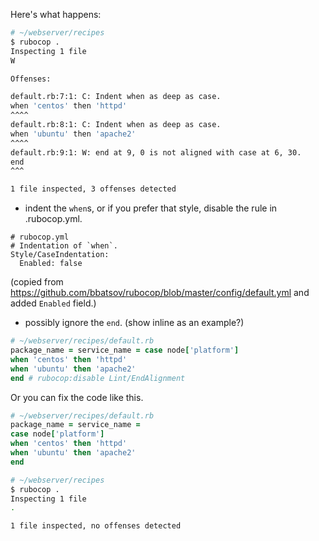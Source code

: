 Here's what happens:

```bash
# ~/webserver/recipes
$ rubocop .
Inspecting 1 file
W

Offenses:

default.rb:7:1: C: Indent when as deep as case.
when 'centos' then 'httpd'
^^^^
default.rb:8:1: C: Indent when as deep as case.
when 'ubuntu' then 'apache2'
^^^^
default.rb:9:1: W: end at 9, 0 is not aligned with case at 6, 30.
end
^^^

1 file inspected, 3 offenses detected
```

- indent the `when`s, or if you prefer that style, disable the rule in .rubocop.yml.

```
# rubocop.yml
# Indentation of `when`.
Style/CaseIndentation:
  Enabled: false
```

(copied from https://github.com/bbatsov/rubocop/blob/master/config/default.yml and added `Enabled` field.)

- possibly ignore the `end`. (show inline as an example?)

```ruby
# ~/webserver/recipes/default.rb
package_name = service_name = case node['platform']
when 'centos' then 'httpd'
when 'ubuntu' then 'apache2'
end # rubocop:disable Lint/EndAlignment
```

Or you can fix the code like this.

```ruby
# ~/webserver/recipes/default.rb
package_name = service_name =
case node['platform']
when 'centos' then 'httpd'
when 'ubuntu' then 'apache2'
end
```

```bash
# ~/webserver/recipes
$ rubocop .
Inspecting 1 file
.

1 file inspected, no offenses detected
```
